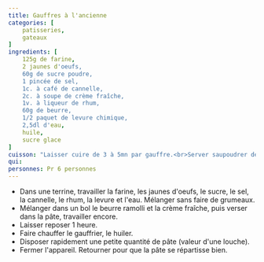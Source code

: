 ```yaml
---
title: Gauffres à l'ancienne
categories: [
    patisseries,
    gateaux
]
ingredients: [
    125g de farine,
    2 jaunes d'oeufs,
    60g de sucre poudre,
    1 pincée de sel,
    1c. à café de cannelle,
    2c. à soupe de crème fraîche,
    1v. à liqueur de rhum,
    60g de beurre,
    1/2 paquet de levure chimique,
    2,5dl d'eau,
    huile,
    sucre glace
]
cuisson: "Laisser cuire de 3 à 5mn par gauffre.<br>Server saupoudrer de sucre glace"
qui: 
personnes: Pr 6 personnes
---
```


* Dans une terrine, travailler la farine, les jaunes d'oeufs, le sucre, le sel, la cannelle, le rhum, la levure et l'eau. Mélanger sans faire de grumeaux.
* Mélanger dans un bol le beurre ramolli et la crème fraîche, puis verser dans la pâte, travailler encore.
* Laisser reposer 1 heure.
* Faire chauffer le gauffrier, le huiler.
* Disposer rapidement une petite quantité de pâte (valeur d'une louche).
* Fermer l'appareil. Retourner pour que la pâte se répartisse bien.
